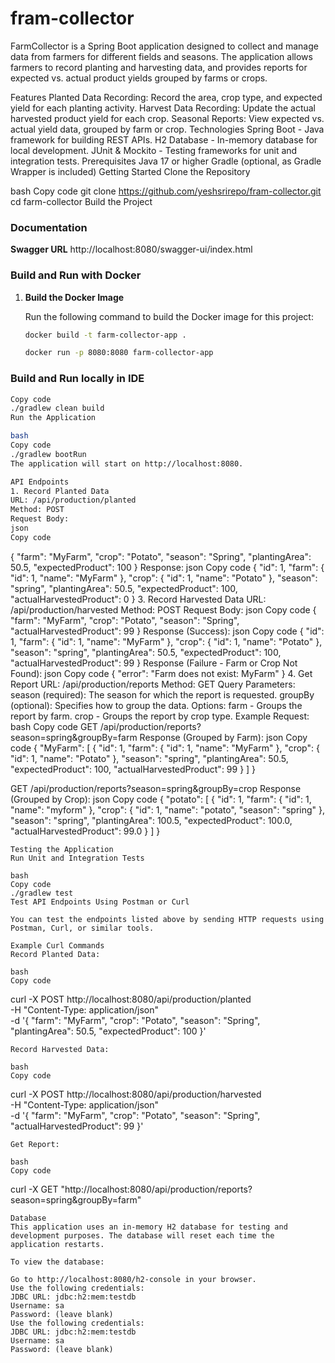 # fram-collector
FarmCollector is a Spring Boot application designed to collect and manage data from farmers for different fields and seasons. The application allows farmers to record planting and harvesting data, and provides reports for expected vs. actual product yields grouped by farms or crops.

Features
Planted Data Recording: Record the area, crop type, and expected yield for each planting activity.
Harvest Data Recording: Update the actual harvested product yield for each crop.
Seasonal Reports: View expected vs. actual yield data, grouped by farm or crop.
Technologies
Spring Boot - Java framework for building REST APIs.
H2 Database - In-memory database for local development.
JUnit & Mockito - Testing frameworks for unit and integration tests.
Prerequisites
Java 17 or higher
Gradle (optional, as Gradle Wrapper is included)
Getting Started
Clone the Repository

bash
Copy code
git clone https://github.com/yeshsrirepo/fram-collector.git
cd farm-collector
Build the Project

### Documentation
**Swagger URL** http://localhost:8080/swagger-ui/index.html

### Build and Run with Docker

1. **Build the Docker Image**

   Run the following command to build the Docker image for this project:

   ```bash
   docker build -t farm-collector-app .

   docker run -p 8080:8080 farm-collector-app

### Build and Run locally in IDE
```bash
Copy code
./gradlew clean build
Run the Application

bash
Copy code
./gradlew bootRun
The application will start on http://localhost:8080.

API Endpoints
1. Record Planted Data
URL: /api/production/planted
Method: POST
Request Body:
json
Copy code
```
{
  "farm": "MyFarm",
  "crop": "Potato",
  "season": "Spring",
  "plantingArea": 50.5,
  "expectedProduct": 100
}
Response:
json
Copy code
{
  "id": 1,
  "farm": { "id": 1, "name": "MyFarm" },
  "crop": { "id": 1, "name": "Potato" },
  "season": "spring",
  "plantingArea": 50.5,
  "expectedProduct": 100,
  "actualHarvestedProduct": 0
}
3. Record Harvested Data
URL: /api/production/harvested
Method: POST
Request Body:
json
Copy code
{
  "farm": "MyFarm",
  "crop": "Potato",
  "season": "Spring",
  "actualHarvestedProduct": 99
}
Response (Success):
json
Copy code
{
  "id": 1,
  "farm": { "id": 1, "name": "MyFarm" },
  "crop": { "id": 1, "name": "Potato" },
  "season": "spring",
  "plantingArea": 50.5,
  "expectedProduct": 100,
  "actualHarvestedProduct": 99
}
Response (Failure - Farm or Crop Not Found):
json
Copy code
{
  "error": "Farm does not exist: MyFarm"
}
4. Get Report
URL: /api/production/reports
Method: GET
Query Parameters:
season (required): The season for which the report is requested.
groupBy (optional): Specifies how to group the data. Options:
farm - Groups the report by farm.
crop - Groups the report by crop type.
Example Request:
bash
Copy code
GET /api/production/reports?season=spring&groupBy=farm
Response (Grouped by Farm):
json
Copy code
{
  "MyFarm": [
    {
      "id": 1,
      "farm": { "id": 1, "name": "MyFarm" },
      "crop": { "id": 1, "name": "Potato" },
      "season": "spring",
      "plantingArea": 50.5,
      "expectedProduct": 100,
      "actualHarvestedProduct": 99
    }
  ]
}

GET /api/production/reports?season=spring&groupBy=crop
Response (Grouped by Crop):
json
Copy code
{
    "potato": [
        {
            "id": 1,
            "farm": {
                "id": 1,
                "name": "myform"
            },
            "crop": {
                "id": 1,
                "name": "potato",
                "season": "spring"
            },
            "season": "spring",
            "plantingArea": 100.5,
            "expectedProduct": 100.0,
            "actualHarvestedProduct": 99.0
        }
    ]
}
```
Testing the Application
Run Unit and Integration Tests

bash
Copy code
./gradlew test
Test API Endpoints Using Postman or Curl

You can test the endpoints listed above by sending HTTP requests using Postman, Curl, or similar tools.

Example Curl Commands
Record Planted Data:

bash
Copy code
```
curl -X POST http://localhost:8080/api/production/planted \
  -H "Content-Type: application/json" \
  -d '{
        "farm": "MyFarm",
        "crop": "Potato",
        "season": "Spring",
        "plantingArea": 50.5,
        "expectedProduct": 100
      }'
```
Record Harvested Data:

bash
Copy code
```
curl -X POST http://localhost:8080/api/production/harvested \
  -H "Content-Type: application/json" \
  -d '{
        "farm": "MyFarm",
        "crop": "Potato",
        "season": "Spring",
        "actualHarvestedProduct": 99
      }'
```
Get Report:

bash
Copy code
```
curl -X GET "http://localhost:8080/api/production/reports?season=spring&groupBy=farm"
```
Database
This application uses an in-memory H2 database for testing and development purposes. The database will reset each time the application restarts.

To view the database:

Go to http://localhost:8080/h2-console in your browser.
Use the following credentials:
JDBC URL: jdbc:h2:mem:testdb
Username: sa
Password: (leave blank)
Use the following credentials:
JDBC URL: jdbc:h2:mem:testdb
Username: sa
Password: (leave blank)

